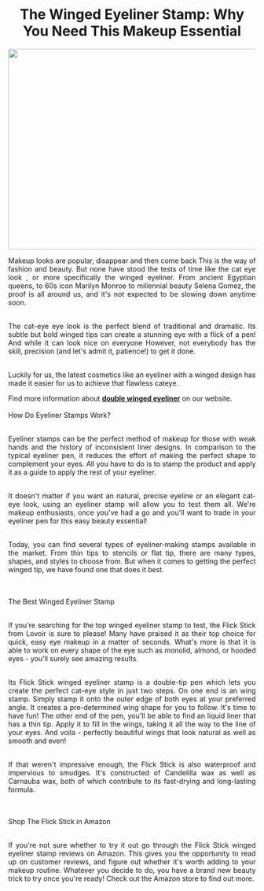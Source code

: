 
	
<h1 style="text-align: center;"><span style="font-weight: 400;"><strong>The Winged Eyeliner Stamp: Why You Need This Makeup Essential</strong></span></h1>
<p><a href="https://www.amazon.com/Eyeliner-Stamp-WingLiner-Waterproof-Smudgeproof/dp/B07GM317JJ"><span style="font-weight: 400;"><img style="display: block; margin-left: auto; margin-right: auto;" src="https://media.istockphoto.com/photos/green-eyed-beautiful-model-applying-foundation-with-a-brush-picture-id468112252?k=20&amp;m=468112252&amp;s=612x612&amp;w=0&amp;h=wfyKQJ9-6W0HlWeMwpQIAcf5L1iljD4_GJaVzW_aDUI=" alt="" width="612" height="408" /></span></a></p>
<p style="text-align: justify;">Makeup looks are popular, disappear and then come back This is the way of fashion and beauty. But none have stood the tests of time like the cat eye look , or more specifically the winged eyeliner. From ancient Egyptian queens, to 60s icon Marilyn Monroe to millennial beauty Selena Gomez, the proof is all around us, and it's not expected to be slowing down anytime soon.</p>
<p style="text-align: justify;"><br />The cat-eye eye look is the perfect blend of traditional and dramatic. Its subtle but bold winged tips can create a stunning eye with a flick of a pen! And while it can look nice on everyone However, not everybody has the skill, precision (and let's admit it, patience!) to get it done.</p>
<p style="text-align: justify;"><br />Luckily for us, the latest cosmetics like an eyeliner with a winged design has made it easier for us to achieve that flawless cateye.</p>
<p style="text-align: justify;">Find more information about <a href="https://www.amazon.com/Eyeliner-Stamp-WingLiner-Waterproof-Smudgeproof/dp/B07GM317JJ"><strong>double winged eyeliner</strong></a> on our website.<br /><br />How Do Eyeliner Stamps Work?</p>
<p style="text-align: justify;"><br />Eyeliner stamps can be the perfect method of makeup for those with weak hands and the history of inconsistent liner designs. In comparison to the typical eyeliner pen, it reduces the effort of making the perfect shape to complement your eyes. All you have to do is to stamp the product and apply it as a guide to apply the rest of your eyeliner.</p>
<p style="text-align: justify;"><br />It doesn't matter if you want an natural, precise eyeline or an elegant cat-eye look, using an eyeliner stamp will allow you to test them all. We're makeup enthusiasts, once you've had a go and you'll want to trade in your eyeliner pen for this easy beauty essential!</p>
<p style="text-align: justify;"><br />Today, you can find several types of eyeliner-making stamps available in the market. From thin tips to stencils or flat tip, there are many types, shapes, and styles to choose from. But when it comes to getting the perfect winged tip, we have found one that does it best.</p>
<p style="text-align: justify;"><br /><br />The Best Winged Eyeliner Stamp</p>
<p style="text-align: justify;"><br />If you're searching for the top winged eyeliner stamp to test, the Flick Stick from Lovoir is sure to please! Many have praised it as their top choice for quick, easy eye makeup in a matter of seconds. What's more is that it is able to work on every shape of the eye such as monolid, almond, or hooded eyes - you'll surely see amazing results.</p>
<p style="text-align: justify;"><br />Its Flick Stick winged eyeliner stamp is a double-tip pen which lets you create the perfect cat-eye style in just two steps. On one end is an wing stamp. Simply stamp it onto the outer edge of both eyes at your preferred angle. It creates a pre-determined wing shape for you to follow. It's time to have fun! The other end of the pen, you'll be able to find an liquid liner that has a thin tip. Apply it to fill in the wings, taking it all the way to the line of your eyes. And voila - perfectly beautiful wings that look natural as well as smooth and even!</p>
<p style="text-align: justify;"><br />If that weren't impressive enough, the Flick Stick is also waterproof and impervious to smudges. It's constructed of Candelilla wax as well as Carnauba wax, both of which contribute to its fast-drying and long-lasting formula.</p>
<p style="text-align: justify;"><br /><br />Shop The Flick Stick in Amazon</p>
<p style="text-align: justify;"><br />If you're not sure whether to try it out go through the Flick Stick winged eyeliner stamp reviews on Amazon. This gives you the opportunity to read up on customer reviews, and figure out whether it's worth adding to your makeup routine. Whatever you decide to do, you have a brand new beauty trick to try once you're ready! Check out the Amazon store to find out more.</p>
